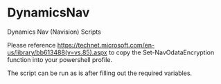 # DynamicsNav
Dynamics Nav (Navision) Scripts


Please reference https://technet.microsoft.com/en-us/library/bb613488(v=vs.85).aspx to copy the Set-NavOdataEncryption 
function into your powershell profile.

The script can be run as is after filling out the required variables.
